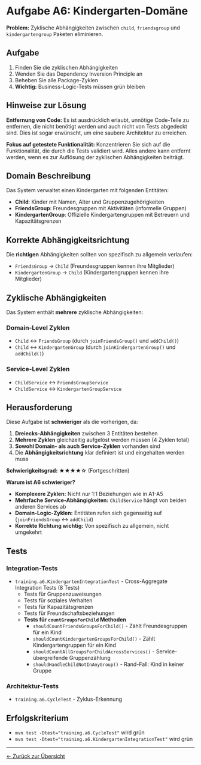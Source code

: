 # Aufgabe A6: Kindergarten-Domäne

**Problem:** Zyklische Abhängigkeiten zwischen `child`, `friendsgroup` und `kindergartengroup` Paketen eliminieren.

## Aufgabe

1. Finden Sie die zyklischen Abhängigkeiten
2. Wenden Sie das Dependency Inversion Principle an
3. Beheben Sie alle Package-Zyklen
4. **Wichtig:** Business-Logic-Tests müssen grün bleiben

## Hinweise zur Lösung

**Entfernung von Code:** Es ist ausdrücklich erlaubt, unnötige Code-Teile zu entfernen, die nicht benötigt werden und auch nicht von Tests abgedeckt sind. Dies ist sogar erwünscht, um eine saubere Architektur zu erreichen.

**Fokus auf getestete Funktionalität:** Konzentrieren Sie sich auf die Funktionalität, die durch die Tests validiert wird. Alles andere kann entfernt werden, wenn es zur Auflösung der zyklischen Abhängigkeiten beiträgt.

## Domain Beschreibung

Das System verwaltet einen Kindergarten mit folgenden Entitäten:
- **Child**: Kinder mit Namen, Alter und Gruppenzugehörigkeiten
- **FriendsGroup**: Freundesgruppen mit Aktivitäten (informelle Gruppen)
- **KindergartenGroup**: Offizielle Kindergartengruppen mit Betreuern und Kapazitätsgrenzen

## Korrekte Abhängigkeitsrichtung

Die **richtigen** Abhängigkeiten sollten von spezifisch zu allgemein verlaufen:
- `FriendsGroup` → `Child` (Freundesgruppen kennen ihre Mitglieder)
- `KindergartenGroup` → `Child` (Kindergartengruppen kennen ihre Mitglieder)

## Zyklische Abhängigkeiten

Das System enthält **mehrere** zyklische Abhängigkeiten:

### Domain-Level Zyklen
- `Child` ↔ `FriendsGroup` (durch `joinFriendsGroup()` und `addChild()`)
- `Child` ↔ `KindergartenGroup` (durch `joinKindergartenGroup()` und `addChild()`)

### Service-Level Zyklen  
- `ChildService` ↔ `FriendsGroupService` 
- `ChildService` ↔ `KindergartenGroupService`

## Herausforderung

Diese Aufgabe ist **schwieriger** als die vorherigen, da:
1. **Dreiecks-Abhängigkeiten** zwischen 3 Entitäten bestehen
2. **Mehrere Zyklen** gleichzeitig aufgelöst werden müssen (4 Zyklen total)
3. **Sowohl Domain- als auch Service-Zyklen** vorhanden sind
4. Die **Abhängigkeitsrichtung** klar definiert ist und eingehalten werden muss

**Schwierigkeitsgrad:** ★★★★☆ (Fortgeschritten)

**Warum ist A6 schwieriger?**
- **Komplexere Zyklen:** Nicht nur 1:1 Beziehungen wie in A1-A5
- **Mehrfache Service-Abhängigkeiten:** `ChildService` hängt von beiden anderen Services ab
- **Domain-Logic-Zyklen:** Entitäten rufen sich gegenseitig auf (`joinFriendsGroup` ↔ `addChild`)
- **Korrekte Richtung wichtig:** Von spezifisch zu allgemein, nicht umgekehrt

## Tests

### Integration-Tests
- `training.a6.KindergartenIntegrationTest` - Cross-Aggregate Integration Tests (8 Tests)
  - Tests für Gruppenzuweisungen
  - Tests für soziales Verhalten  
  - Tests für Kapazitätsgrenzen
  - Tests für Freundschaftsbeziehungen
  - **Tests für `countGroupsForChild` Methoden**
    - `shouldCountFriendsGroupsForChild()` - Zählt Freundesgruppen für ein Kind
    - `shouldCountKindergartenGroupsForChild()` - Zählt Kindergartengruppen für ein Kind
    - `shouldCountAllGroupsForChildAcrossServices()` - Service-übergreifende Gruppenzählung
    - `shouldHandleChildNotInAnyGroup()` - Rand-Fall: Kind in keiner Gruppe

### Architektur-Tests
- `training.a6.CycleTest` - Zyklus-Erkennung

## Erfolgskriterium

- `mvn test -Dtest="training.a6.CycleTest"` wird grün
- `mvn test -Dtest="training.a6.KindergartenIntegrationTest"` wird grün

---
[← Zurück zur Übersicht](../../../../../README.md)
